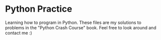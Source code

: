 # Python Practice
 Learning how to program in Python.
 These files are my solutions to problems in the "Python Crash Course" book. 
 Feel free to look around and contact me :)
